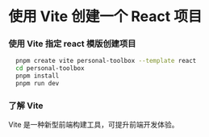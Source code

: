 # 使用 Vite 创建一个 React 项目

### 使用 Vite 指定 react 模版创建项目
```bash
  pnpm create vite personal-toolbox --template react
  cd personal-toolbox
  pnpm install
  pnpm run dev

```
### 了解 Vite
Vite 是一种新型前端构建工具，可提升前端开发体验。
